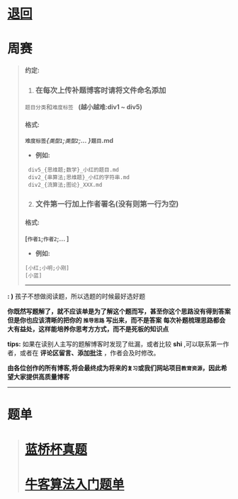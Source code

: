# [退回](../README.md)
# 周赛

>  #### 约定:
> 1. ### 在每次上传补题博客时请将文件命名添加
> `题目分类`和`难度标签 ` __(越小越难:div1 ~ div5)__
> #### 格式:
> 
> **`难度标签`_{`类型1`;`类型2`;... }_`题目`.md**
> 
> - **例如:** 
> ```
>  div5_{思维题;数学}_小红的题目.md
>  div2_{串算法;思维题}_小红的字符串.md
>  div2_{流算法;图论}_XXX.md
> ```
> 2. ### 文件第一行加上作者署名(没有则第一行为空)
> #### 格式:
> 
> **[`作者1`;`作者2`;... ]**
> - **例如:** 
> ```
> [小红;小明;小刚]
> [小蓝]
> ```
>  ---


**: )**  孩子不想做阅读题，所以选题的时候最好选好题



**你既然写题解了，就不应该单是为了解这个题而写，甚至你这个思路没有得到答案**
**但是你也应该清晰的把你的 `推导思路` 写出来，而不是答案**
**每次补题梳理思路都会大有益处，这样能培养你思考方方式，而不是死板的知识点**

**tips:**
如果在读别人主写的题解博客时发现了纰漏，或者比较 __shi__ ,可以联系第一作者，或者在 __评论区留言、添加批注__ ，作者会及时修改。


**由各位创作的所有博客,将会最终成为将来的`复习`或我们网站项目`教育资源`，因此希望大家提供高质量博客**

---
# 题单
> # [蓝桥杯真题](蓝桥杯备赛/READMD.md)
> # [牛客算法入门题单](https://ac.nowcoder.com/discuss/817596)

